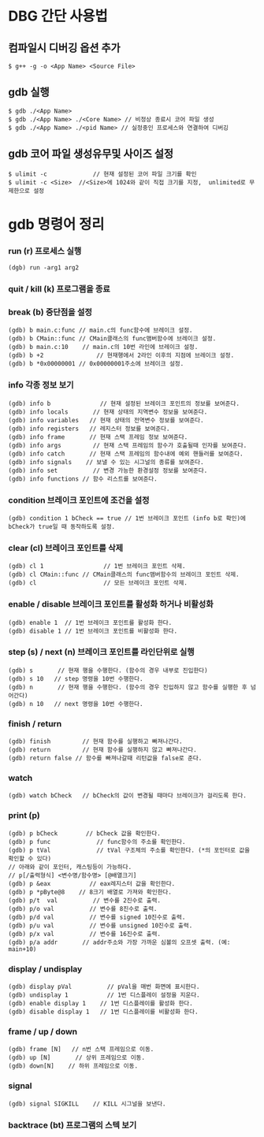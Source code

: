 # DBG 간단 사용법
## 컴파일시 디버깅 옵션 추가
```
$ g++ -g -o <App Name> <Source File>
```
## gdb 실행
```
$ gdb ./<App Name>
$ gdb ./<App Name> ./<Core Name> // 비정상 종료시 코어 파일 생성
$ gdb ./<App Name> ./<pid Name> // 실정중인 프로세스와 연결하여 디버깅
```
## gdb 코어 파일 생성유무및 사이즈 설정
```
$ ulimit -c             // 현재 설정된 코어 파일 크기를 확인
$ ulimit -c <Size>  //<Size>에 1024와 같이 직접 크기를 지정,  unlimited로 무제한으로 설정
```
# gdb 명령어 정리
### run (r) 프로세스 실행
```
(dgb) run -arg1 arg2
```
### quit / kill (k) 프로그램을 종료
### break (b) 중단점을 설정
```
(gdb) b main.c:func // main.c의 func함수에 브레이크 설정.
(gdb) b CMain::func // CMain클래스의 func맴버함수에 브레이크 설정.
(gdb) b main.c:10    // main.c의 10번 라인에 브레이크 설정.
(gdb) b +2               // 현재행에서 2라인 이후의 지점에 브레이크 설정.
(gdb) b *0x00000001 // 0x00000001주소에 브레이크 설정.
```
### info 각종 정보 보기
```
(gdb) info b              // 현재 설정된 브레이크 포인트의 정보를 보여준다.
(gdb) info locals       // 현재 상태의 지역변수 정보을 보여준다.
(gdb) info variables   // 현재 상태의 전역변수 정보를 보여준다.
(gdb) info registers   // 레지스터 정보를 보여준다.
(gdb) info frame       // 현재 스택 프레임 정보 보여준다.
(gdb) info args         // 현재 스택 프레임의 함수가 호출될때 인자를 보여준다.
(gdb) info catch       // 현재 스택 프레임의 함수내에 예외 핸들러를 보여준다.
(gdb) info signals    // 보낼 수 있는 시그널의 종류를 보여준다.
(gdb) info set          // 변경 가능한 환경설정 정보를 보여준다.
(gdb) info functions // 함수 리스트를 보여준다.
```
### condition 브레이크 포인트에 조건을 설정
```
(gdb) condition 1 bCheck == true // 1번 브레이크 포인트 (info b로 확인)에 bCheck가 true일 때 동작하도록 설정.
```
### clear (cl) 브레이크 포인트를 삭제
```
(gdb) cl 1                 // 1번 브레이크 포인트 삭제.
(gdb) cl CMain::func // CMain클래스의 func맴버함수의 브레이크 포인트 삭제.
(gdb) cl                   // 모든 브레이크 포인트 삭제.
```
### enable / disable 브레이크 포인트를 활성화 하거나 비활성화
```
(gdb) enable 1  // 1번 브레이크 포인트를 활성화 한다.
(gdb) disable 1 // 1번 브레이크 포인트를 비활성화 한다.
```
### step (s) / next (n) 브레이크 포인트를 라인단위로 실행
```
(gdb) s       // 현재 행을 수행한다. (함수의 경우 내부로 진입한다)
(gdb) s 10   // step 명령을 10번 수행한다.
(gdb) n       // 현재 행을 수행한다. (함수의 경우 진입하지 않고 함수를 실행한 후 넘어간다)
(gdb) n 10   // next 명령을 10번 수행한다.
```
### finish / return
```
(gdb) finish         // 현재 함수를 실행하고 빠져나간다.
(gdb) return         // 현재 함수를 실행하지 않고 빠져나간다.
(gdb) return false // 함수를 빠져나갈때 리턴값을 false로 준다.
```
### watch
```
(gdb) watch bCheck   // bCheck의 값이 변경될 때마다 브레이크가 걸리도록 한다.
```
### print (p)
```
(gdb) p bCheck        // bCheck 값을 확인한다.
(gdb) p func             // func함수의 주소를 확인한다.
(gdb) p tVal             // tVal 구조체의 주소를 확인한다. (*의 포인터로 값을 확인할 수 있다)
// 아래와 같이 포인터, 캐스팅등이 가능하다.
// p[/출력형식] <변수명/함수명> [@배열크기]
(gdb) p &eax           // eax레지스터 값을 확인한다.
(gdb) p *pByte@8    // 8크기 배열로 가져와 확인한다.
(gdb) p/t  val          // 변수를 2진수로 출력.
(gdb) p/o val          // 변수를 8진수로 출력.
(gdb) p/d val          // 변수를 signed 10진수로 출력.
(gdb) p/u val          // 변수를 unsigned 10진수로 출력.
(gdb) p/x val          // 변수를 16진수로 출력.
(gdb) p/a addr       // addr주소와 가장 가까운 심볼의 오프셋 출력. (예: main+10)
```
### display / undisplay
```
(gdb) display pVal          // pVal을 매번 화면에 표시한다.
(gdb) undisplay 1           // 1번 디스플레이 설정을 지운다.
(gdb) enable display 1    // 1번 디스플레이를 활성화 한다.
(gdb) disable display 1   // 1번 디스플레이를 비활성화 한다.
```
### frame / up / down
```
(gdb) frame [N]   // n번 스택 프레임으로 이동.
(gdb) up [N]       // 상위 프레임으로 이동.
(gdb) down[N]    // 하위 프레임으로 이동.
```
### signal
```
(gdb) signal SIGKILL    // KILL 시그널을 보낸다.
```
### backtrace (bt) 프로그램의 스텍 보기
